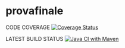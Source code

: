 # provafinale
CODE COVERAGE 
[![Coverage Status](https://coveralls.io/repos/github/vdurnea/provafinale/badge.svg?branch=develop)](https://coveralls.io/github/vdurnea/provafinale?branch=develop)

LATEST BUILD STATUS
[![Java CI with Maven](https://github.com/vdurnea/provafinale/actions/workflows/build.yml/badge.svg?branch=develop)](https://github.com/vdurnea/provafinale/actions/workflows/build.yml)
